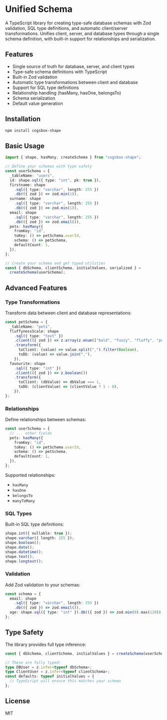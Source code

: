 # Unified Schema

A TypeScript library for creating type-safe database schemas with Zod validation, SQL type definitions, and automatic client/server transformations. Unifies client, server, and database types through a single schema definition, with built-in support for relationships and serialization.

## Features

- Single source of truth for database, server, and client types
- Type-safe schema definitions with TypeScript
- Built-in Zod validation
- Automatic type transformations between client and database
- Support for SQL type definitions
- Relationship handling (hasMany, hasOne, belongsTo)
- Schema serialization
- Default value generation

## Installation

```bash
npm install cogsbox-shape
```

## Basic Usage

```typescript
import { shape, hasMany, createSchema } from "cogsbox-shape";

// Define your schemas with type safety
const userSchema = {
  _tableName: "users",
  id: shape.sql({ type: "int", pk: true }),
  firstname: shape
    .sql({ type: "varchar", length: 255 })
    .db(({ zod }) => zod.min(1)),
  surname: shape
    .sql({ type: "varchar", length: 255 })
    .db(({ zod }) => zod.min(1)),
  email: shape
    .sql({ type: "varchar", length: 255 })
    .db(({ zod }) => zod.email()),
  pets: hasMany({
    fromKey: "id",
    toKey: () => petSchema.userId,
    schema: () => petSchema,
    defaultCount: 1,
  }),
};

// Create your schema and get typed utilities
const { dbSchema, clientSchema, initialValues, serialized } =
  createSchema(userSchema);
```

## Advanced Features

### Type Transformations

Transform data between client and database representations:

```typescript
const petSchema = {
  _tableName: "pets",
  fluffynessScale: shape
    .sql({ type: "text" })
    .client(({ zod }) => z.array(z.enum(["bald", "fuzzy", "fluffy", "poof"])))
    .transform({
      toClient: (value) => value.split(",").filter(Boolean),
      toDb: (value) => value.join(","),
    }),
  favourite: shape
    .sql({ type: "int" })
    .client(({ zod }) => z.boolean())
    .transform({
      toClient: (dbValue) => dbValue === 1,
      toDb: (clientValue) => (clientValue ? 1 : 0),
    }),
};
```

### Relationships

Define relationships between schemas:

```typescript
const userSchema = {
  // ... other fields
  pets: hasMany({
    fromKey: "id",
    toKey: () => petSchema.userId,
    schema: () => petSchema,
    defaultCount: 1,
  }),
};
```

Supported relationships:

- `hasMany`
- `hasOne`
- `belongsTo`
- `manyToMany`

### SQL Types

Built-in SQL type definitions:

```typescript
shape.int({ nullable: true });
shape.varchar({ length: 255 });
shape.boolean();
shape.date();
shape.datetime();
shape.text();
shape.longtext();
```

### Validation

Add Zod validation to your schemas:

```typescript
const schema = {
  email: shape
    .sql({ type: "varchar", length: 255 })
    .db(({ zod }) => zod.email()),
  age: shape.sql({ type: "int" }).db(({ zod }) => zod.min(0).max(120)),
};
```

## Type Safety

The library provides full type inference:

```typescript
const { dbSchema, clientSchema, initialValues } = createSchema(userSchema);

// These are fully typed:
type DBUser = z.infer<typeof dbSchema>;
type ClientUser = z.infer<typeof clientSchema>;
const defaults: typeof initialValues = {
  // TypeScript will ensure this matches your schema
};
```

## License

MIT
